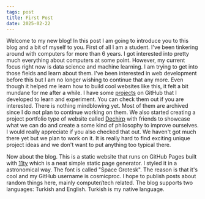 ```yaml
---
tags: post
title: First Post
date: 2025-02-22
---
```


Welcome to my new blog! In this post I am going to introduce you to this blog and a bit of myself to you. First of all I am a student. I've been tinkering around with computers for more than 6 years. I got interested into pretty much everything about computers at some point. However, my current focus right now is data science and machine learning. I am trying to get into those fields and learn about them. I've been interested in web development before this but I am no longer wishing to continue that any more. Even though it helped me learn how to build cool websites like this, it felt a bit mundane for me after a while. I have some [projects](https://github.com/cosmicproc?tab=repositories) on GitHub that I developed to learn and experiment. You can check them out if you are interested. There is nothing mindblowing yet. Most of them are archived since I do not plan to continue working on them. We also started creating a project portfolio type of website called [Dechirp](https://dechirp.com) with friends to showcase what we can do and create a some kind of philosophy to improve ourselves. I would really appreciate if you also checked that out. We haven't got much there yet but we plan to work on it. It is really hard to find exciting unique project ideas and we don't want to put anything too typical there.

Now about the blog. This is a static website that runs on GitHub Pages built with [11ty](https://11ty.dev) which is a neat simple static page generator. I styled it in a astronomical way. The font is called "Space Grotesk". The reason is that it's cool and my GitHub username is cosmicproc. I hope to publish posts about random things here, mainly computer/tech related. The blog supports two languages: Turkish and English. Turkish is my native language.
